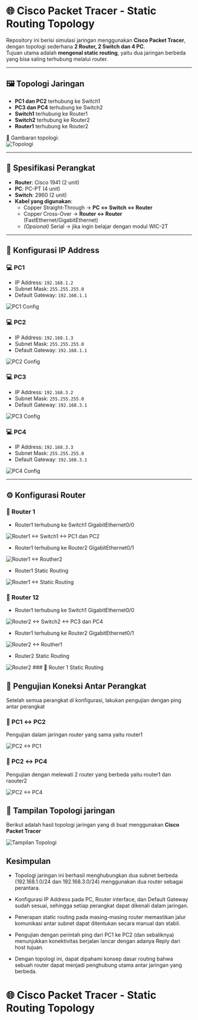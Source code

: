 # 🌐 Cisco Packet Tracer - Static Routing Topology  

Repository ini berisi simulasi jaringan menggunakan **Cisco Packet Tracer**, dengan topologi sederhana **2 Router, 2 Switch dan 4 PC**.  
Tujuan utama adalah **mengenal static routing**, yaitu dua jaringan berbeda yang bisa saling terhubung melalui router.  

---

## 🖼️ Topologi Jaringan  

- **PC1 dan PC2** terhubung ke Switch1  
- **PC3 dan PC4** terhubung ke Switch2  
- **Switch1** terhubung ke Router1
- **Switch2** terhubung ke Router2
- **Router1** terhubung ke Router2  

📌 Gambaran topologi:  
![Topologi](images/g1.png)  

---

## 📑 Spesifikasi Perangkat  

- **Router**: Cisco 1941 (2 unit)  
- **PC**: PC-PT (4 unit)  
- **Switch**: 2960 (2 unit)
- **Kabel yang digunakan**:  
  - Copper Straight-Through → **PC ↔ Switch ↔ Router**  
  - Copper Cross-Over → **Router ↔ Router** (FastEthernet/GigabitEthernet)  
  - *(Opsional)* Serial → jika ingin belajar dengan modul WIC-2T  

---

## 🔧 Konfigurasi IP Address  

### 💻 PC1  
- IP Address: `192.168.1.2`  
- Subnet Mask: `255.255.255.0`  
- Default Gateway: `192.168.1.1`  

![PC1 Config](images/g2.png)  

### 💻 PC2  
- IP Address: `192.168.1.3`  
- Subnet Mask: `255.255.255.0`  
- Default Gateway: `192.168.1.1`  

![PC2 Config](images/g3.png)  

### 💻 PC3  
- IP Address: `192.168.3.2`  
- Subnet Mask: `255.255.255.0`  
- Default Gateway: `192.168.3.1`  

![PC3 Config](images/g4.png)  

### 💻 PC4  
- IP Address: `192.168.3.3`  
- Subnet Mask: `255.255.255.0`  
- Default Gateway: `192.168.3.1`  

![PC4 Config](images/g5.png)  

---

## ⚙️ Konfigurasi Router  

### 📡 Router 1
- Router1 terhubung ke Switch1 GigabitEthernet0/0

![Router1 ↔ Switch1 ↔ PC1 dan PC2](images/g6.png)

- Router1 terhubung ke Router2 GigabitEthernet0/1

![Router1 ↔ Routher2](images/g7.png)

- Router1 Static Routing 

![Router1 ↔ Static Routing](images/g8.png)


### 📡 Router 12
- Router1 terhubung ke Switch1 GigabitEthernet0/0

![Router2 ↔ Switch2 ↔ PC3 dan PC4](images/g9.png)

- Router1 terhubung ke Router2 GigabitEthernet0/1

![Router2 ↔ Routher1](images/g10.png)

- Router2 Static Routing 

![Router2 ### 📡 Router 1 Static Routing](images/g11.png)

## 🔧 Pengujian Koneksi Antar Perangkat
Setelah semua perangkat di konfigurasi, lakukan pengujian dengan ping antar perangkat  

### 📡 PC1 ↔ PC2
Pengujian dalam jaringan router yang sama yaitu router1

![PC2 ↔ PC1](images/g12.png)

### 📡 PC2 ↔ PC4
Pengujian dengan melewati 2 router yang berbeda yaitu router1 dan raouter2 

![PC2 ↔ PC4](images/g13.png)

## 📡 Tampilan Topologi jaringan
Berikut adalah hasil topologi jaringan yang di buat menggunakan **Cisco Packet Tracer** 

![Tampilan Topologi](images/g14.png)

## Kesimpulan

- Topologi jaringan ini berhasil menghubungkan dua subnet berbeda (192.168.1.0/24 dan 192.168.3.0/24) menggunakan dua router sebagai perantara.

- Konfigurasi IP Address pada PC, Router interface, dan Default Gateway sudah sesuai, sehingga setiap perangkat dapat dikenali dalam jaringan.

- Penerapan static routing pada masing-masing router memastikan jalur komunikasi antar subnet dapat ditentukan secara manual dan stabil.

- Pengujian dengan perintah ping dari PC1 ke PC2 (dan sebaliknya) menunjukkan konektivitas berjalan lancar dengan adanya Reply dari host tujuan.

- Dengan topologi ini, dapat dipahami konsep dasar routing bahwa sebuah router dapat menjadi penghubung utama antar jaringan yang berbeda.

# 🌐 Cisco Packet Tracer - Static Routing Topology

<!-- Created by Laksono Sheptian Y.P -->

